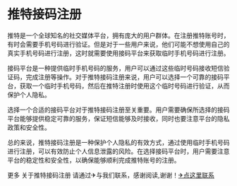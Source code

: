 # 推特接码注册

推特是一个全球知名的社交媒体平台，拥有庞大的用户群体。在注册推特账号时，有时会需要手机号码进行验证。但是对于一些用户来说，他们可能不想使用自己的真实手机号码进行注册，这时就需要使用接码平台来获取临时手机号码进行注册。

接码平台是一种提供临时手机号码的服务，用户可以通过这些临时号码接收短信验证码，完成注册等操作。对于推特接码注册来说，用户可以选择一个可靠的接码平台，获取一个临时手机号码，然后在推特注册时使用这个临时号码进行验证，从而保护个人隐私。

选择一个合适的接码平台对于推特接码注册至关重要。用户需要确保所选择的接码平台能够提供稳定可靠的服务，保证短信能够及时接收，同时也要注意平台的隐私政策和安全性。

总的来说，推特接码注册是一种保护个人隐私的有效方式，通过使用临时手机号码进行注册，可以有效防止个人信息泄露的风险。在选择接码平台时，用户需要注意平台的稳定性和安全性，以确保能够顺利完成推特账号的注册。

更多 关于推特接码注册 请通过✈与我们联系，感谢阅读,谢谢！[✈点这里联系](https://gg.k02.cc)
